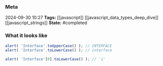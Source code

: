 ### Meta
2024-09-30 10:27
**Tags:** [[javascript]] [[javascript_data_types_deep_dive]] [[javascript_strings]]
**State:** #completed 

### What it looks like
```JavaScript title:app.js
alert( 'Interface'.toUpperCase() ); // INTERFACE
alert( 'Interface'.toLowerCase() ); // interface

alert( 'Interface'[0].toLowerCase() ); // 'i'
```
